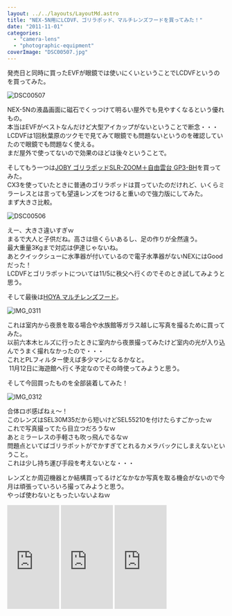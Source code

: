 ```yaml
---
layout: ../../layouts/LayoutMd.astro
title: "NEX-5N用にLCDVF、ゴリラポッド、マルチレンズフードを買ってみた！"
date: "2011-11-01"
categories: 
  - "camera-lens"
  - "photographic-equipment"
coverImage: "DSC00507.jpg"
---
```


発売日と同時に買ったEVFが眼鏡では使いにくいということでLCDVFというのを買ってみた。

![](/archive/images/DSC00507.jpg "DSC00507")


NEX-5Nの液晶画面に磁石でくっつけて明るい屋外でも見やすくなるという優れもの。  
本当はEVFがベストなんだけど大型アイカップがないということで断念・・・  
LCDVFは1回秋葉原のツクモで見てみて眼鏡でも問題ないというのを確認していたので眼鏡でも問題なく使える。  
まだ屋外で使ってないので効果のほどは後々ということで。

そしてもう一つは[JOBY ゴリラポッドSLR-ZOOM＋自由雲台 GP3-BH](http://www.kenko-tokina.co.jp/imaging/eq/tripod/joby/0854630001346.html)を買ってみた。  
CX3を使っていたときに普通のゴリラポッドは買っていたのだけれど、いくらミラーレスとは言っても望遠レンズをつけると重いので強力版にしてみた。  
まず大きさ比較。

![](/archive/images/DSC00506.jpg "DSC00506")


えー、大きさ違いすぎｗ  
まるで大人と子供だね。高さは倍くらいあるし、足の作りが全然違う。  
最大重量3Kgまで対応は伊達じゃないね。   
あとクイックシューに水準器が付いているので電子水準器がないNEXにはGoodだった！  
LCDVFとゴリラポットについては11/5に秩父へ行くのでそのとき試してみようと思う。

そして最後は[HOYA マルチレンズフード](http://www.kenko-tokina.co.jp/imaging/eq/eq-digital/accessories/other_accessory/4961607071519.html)。

![](/archive/images/IMG_0311.jpg "IMG_0311")
  
これは室内から夜景を取る場合や水族館等ガラス越しに写真を撮るために買ってみた。  
以前六本木ヒルズに行ったときに室内から夜景撮ってみたけど室内の光が入り込んでうまく撮れなかったので・・・  
これとPLフィルター使えば多少マシになるかなと。   
 11月12日に海遊館へ行く予定なのでその時使ってみようと思う。

そして今回買ったものを全部装着してみた！

![](/archive/images/IMG_0312-e1320154459934.jpg "IMG_0312")


合体ロボ感ぱねぇ～！  
このレンズはSEL30M35だから短いけどSEL55210を付けたらすごかったｗ   
これで写真撮ってたら目立つだろうなｗ  
あとミラーレスの手軽さも吹っ飛んでるなｗ   
問題点といてばゴリラポットがでかすぎてとれるカメラバックにしまえないということ。  
これは少し持ち運び手段を考えないとな・・・

レンズとか周辺機器とか結構買ってるけどなかなか写真を取る機会がないので今月は頑張っていろいろ撮ってみようと思う。  
やっぱ使わないともったいないよねｗ

<iframe style="width: 120px; height: 240px;" src="http://rcm-jp.amazon.co.jp/e/cm?lt1=_blank&amp;bc1=000000&amp;IS2=1&amp;bg1=FFFFFF&amp;fc1=000000&amp;lc1=0000FF&amp;t=mizuka123-22&amp;o=9&amp;p=8&amp;l=as4&amp;m=amazon&amp;f=ifr&amp;ref=ss_til&amp;asins=B004FDY7VG" width="320" height="240" frameborder="0" marginwidth="0" marginheight="0" scrolling="no"></iframe>

 

<iframe style="width: 120px; height: 240px;" src="http://rcm-jp.amazon.co.jp/e/cm?lt1=_blank&amp;bc1=000000&amp;IS2=1&amp;bg1=FFFFFF&amp;fc1=000000&amp;lc1=0000FF&amp;t=mizuka123-22&amp;o=9&amp;p=8&amp;l=as4&amp;m=amazon&amp;f=ifr&amp;ref=ss_til&amp;asins=B002FGTWOC" width="320" height="240" frameborder="0" marginwidth="0" marginheight="0" scrolling="no"></iframe>

 

<iframe style="width: 120px; height: 240px;" src="http://rcm-jp.amazon.co.jp/e/cm?lt1=_blank&amp;bc1=000000&amp;IS2=1&amp;bg1=FFFFFF&amp;fc1=000000&amp;lc1=0000FF&amp;t=mizuka123-22&amp;o=9&amp;p=8&amp;l=as4&amp;m=amazon&amp;f=ifr&amp;ref=ss_til&amp;asins=B001CN3GM8" width="320" height="240" frameborder="0" marginwidth="0" marginheight="0" scrolling="no"></iframe>
